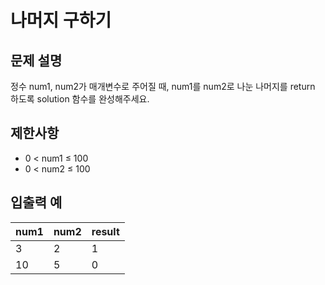 # 나머지 구하기

## 문제 설명

정수 num1, num2가 매개변수로 주어질 때, num1를 num2로 나눈 나머지를 return 하도록 solution 함수를 완성해주세요.  


## 제한사항

- 0 < num1 ≤ 100
- 0 < num2 ≤ 100


## 입출력 예

| num1 | num2 | result |
|------|------|--------|
| 3    | 2    | 1      |
| 10   | 5    | 0      |
